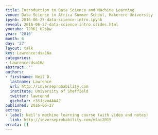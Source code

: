 ```yaml
---
title: Introduction to Data Science and Machine Learning
venue: Data Science in Africa Summer School, Makerere University
ipynb: 2016-06-27-data-science-intro.ipynb
reveal: 2016-06-27-data-science-intro.slides.html
youtube: TJRK1_U2skw
year: '2016'
month: 6
day: '27'
layout: talk
key: Lawrence:dsa16a
categories:
- Lawrence:dsa16a
abstract: ''
authors:
- firstname: Neil D.
  lastname: Lawrence
  url: http://inverseprobability.com
  institute: University of Sheffield
  twitter: lawrennd
  gscholar: r3SJcvoAAAAJ
published: 2016-06-27
extras:
- label: Neil's machine learning course (with video and notes)
  link: http://inverseprobability.com/mlai2015
errata: []
---
```

